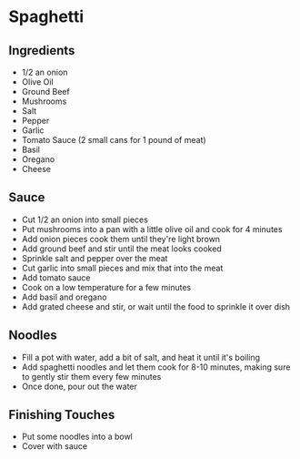 # Spaghetti

## Ingredients
* 1/2 an onion
* Olive Oil
* Ground Beef
* Mushrooms
* Salt
* Pepper
* Garlic
* Tomato Sauce (2 small cans for 1 pound of meat)
* Basil
* Oregano
* Cheese


## Sauce
* Cut 1/2 an onion into small pieces
* Put mushrooms into a pan with a little olive oil and cook for 4 minutes
* Add onion pieces cook them until they're light brown
* Add ground beef and stir until the meat looks cooked
* Sprinkle salt and pepper over the meat
* Cut garlic into small pieces and mix that into the meat
* Add tomato sauce
* Cook on a low temperature for a few minutes
* Add basil and oregano
* Add grated cheese and stir, or wait until the food to sprinkle it over dish

## Noodles
* Fill a pot with water, add a bit of salt, and heat it until it's boiling
* Add spaghetti noodles and let them cook for 8-10 minutes, making sure to gently stir them every few minutes
* Once done, pour out the water

## Finishing Touches
* Put some noodles into a bowl
* Cover with sauce
